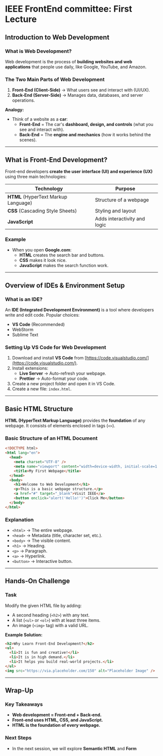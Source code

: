 # IEEE FrontEnd committee: First Lecture

## Introduction to Web Development

### What is Web Development?

Web development is the process of **building websites and web applications** that people use daily, like Google, YouTube, and Amazon.

### The Two Main Parts of Web Development

1. **Front-End (Client-Side)** → What users see and interact with (UI/UX).
2. **Back-End (Server-Side)** → Manages data, databases, and server operations.

**Analogy:**

- Think of a website as a **car**:
  - **Front-End** = The car's **dashboard, design, and controls** (what you see and interact with).
  - **Back-End** = The **engine and mechanics** (how it works behind the scenes).

---

## What is Front-End Development?

Front-end developers **create the user interface (UI) and experience (UX)** using three main technologies:

| Technology                           | Purpose                      |
| ------------------------------------ | ---------------------------- |
| **HTML** (HyperText Markup Language) | Structure of a webpage       |
| **CSS** (Cascading Style Sheets)     | Styling and layout           |
| **JavaScript**                       | Adds interactivity and logic |

### Example

- When you open **Google.com**:
  - **HTML** creates the search bar and buttons.
  - **CSS** makes it look nice.
  - **JavaScript** makes the search function work.

---

## Overview of IDEs & Environment Setup

### What is an IDE?

An **IDE (Integrated Development Environment)** is a tool where developers write and edit code. Popular choices:

- **VS Code** (Recommended)
- WebStorm
- Sublime Text

### Setting Up VS Code for Web Development

1. Download and install **VS Code** from [https://code.visualstudio.com/](https://code.visualstudio.com/).
2. Install extensions:
   - **Live Server** → Auto-refresh your webpage.
   - **Prettier** → Auto-format your code.
3. Create a new project folder and open it in VS Code.
4. Create a new file: `index.html`.

---

## Basic HTML Structure

**HTML (HyperText Markup Language)** provides the **foundation** of any webpage. It consists of elements enclosed in tags (`<>`).

### Basic Structure of an HTML Document

```html
<!DOCTYPE html>
<html lang="en">
  <head>
    <meta charset="UTF-8" />
    <meta name="viewport" content="width=device-width, initial-scale=1.0" />
    <title>My First Webpage</title>
  </head>
  <body>
    <h1>Welcome to Web Development</h1>
    <p>This is a basic webpage structure.</p>
    <a href="#" target="_blank">Visit IEEE</a>
    <button onclick="alert('Hello!')">Click Me</button>
  </body>
</html>
```

### Explanation

- `<html>` → The entire webpage.
- `<head>` → Metadata (title, character set, etc.).
- `<body>` → The visible content.
- `<h1>` → Heading.
- `<p>` → Paragraph.
- `<a>` → Hyperlink.
- `<button>` → Interactive button.

---

## Hands-On Challenge

### Task

Modify the given HTML file by adding:

- A second heading (`<h2>`) with any text.
- A list (`<ul>` or `<ol>`) with at least three items.
- An image (`<img>` tag) with a valid URL.

**Example Solution:**

```html
<h2>Why Learn Front-End Development?</h2>
<ul>
  <li>It is fun and creative!</li>
  <li>It is in high demand.</li>
  <li>It helps you build real-world projects.</li>
</ul>
<img src="https://via.placeholder.com/150" alt="Placeholder Image" />
```

---

## Wrap-Up

### Key Takeaways

- **Web development = Front-end + Back-end.**
- **Front-end uses HTML, CSS, and JavaScript.**
- **HTML is the foundation of every webpage.**

### Next Steps

- In the next session, we will explore **Semantic HTML** and **Form**
